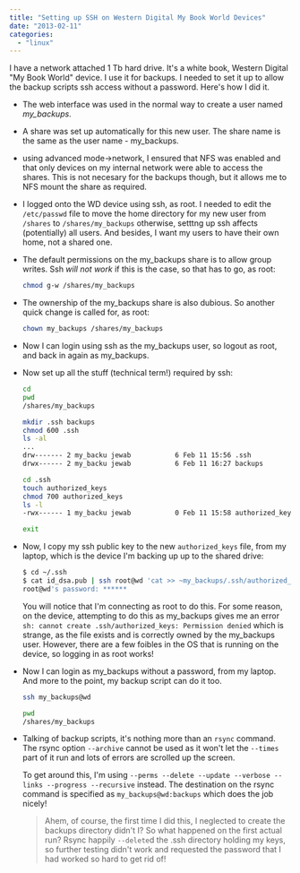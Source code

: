 ```yaml
---
title: "Setting up SSH on Western Digital My Book World Devices"
date: "2013-02-11"
categories: 
  - "linux"
---
```


I have a network attached 1 Tb hard drive. It's a white book, Western Digital "My Book World" device. I use it for backups. I needed to set it up to allow the backup scripts ssh access without a password. Here's how I did it.

- The web interface was used in the normal way to create a user named _my_backups_.
- A share was set up automatically for this new user. The share name is the same as the user name - my_backups.
- using advanced mode->network, I ensured that NFS was enabled and that only devices on my internal network were able to access the shares. This is not necesary for the backups though, but it allows me to NFS mount the share as required.
- I logged onto the WD device using ssh, as root. I needed to edit the `/etc/passwd` file to move the home directory for my new user from `/shares` to `/shares/my_backups` otherwise, setttng up ssh affects (potentially) all users. And besides, I want my users to have their own home, not a shared one.
- The default permissions on the my_backups share is to allow group writes. Ssh _will not work_ if this is the case, so that has to go, as root:
    ```bash
    chmod g-w /shares/my_backups
    ```
- The ownership of the my_backups share is also dubious. So another quick change is called for, as root:
    ```bash
    chown my_backups /shares/my_backups
    ```
- Now I can login using ssh as the my_backups user, so logout as root, and back in again as my_backups.
- Now set up all the stuff (technical term!) required by ssh:
    ```bash
    cd
    pwd
    /shares/my_backups
    
    mkdir .ssh backups
    chmod 600 .ssh
    ls -al
    ...
    drw------- 2 my_backu jewab           6 Feb 11 15:56 .ssh
    drwx------ 2 my_backu jewab           6 Feb 11 16:27 backups
    
    cd .ssh
    touch authorized_keys
    chmod 700 authorized_keys
    ls -l
    -rwx------ 1 my_backu jewab           0 Feb 11 15:58 authorized_keys
    
    exit
    ```
    
- Now, I copy my ssh public key to the new `authorized_keys` file, from my laptop, which is the device I'm backing up up to the shared drive:
    ```bash
    $ cd ~/.ssh
    $ cat id_dsa.pub | ssh root@wd 'cat >> ~my_backups/.ssh/authorized_keys'
    root@wd's password: ******
    ```
    You will notice that I'm connecting as root to do this. For some reason, on the device, attempting to do this as my_backups gives me an error `sh: cannot create .ssh/authorized_keys: Permission denied` which is strange, as the file exists and is correctly owned by the my_backups user. However, there are a few foibles in the OS that is running on the device, so logging in as root works!
- Now I can login as my_backups without a password, from my laptop. And more to the point, my backup script can do it too.
    ```bash
    ssh my_backups@wd
    
    pwd
    /shares/my_backups
    ```
- Talking of backup scripts, it's nothing more than an `rsync` command. The rsync option `--archive` cannot be used as it won't let the `--times` part of it run and lots of errors are scrolled up the screen.
    
    To get around this, I'm using `--perms --delete --update --verbose --links --progress --recursive` instead. The destination on the rsync command is specified as `my_backups@wd:backups` which does the job nicely!
    
    > Ahem, of course, the first time I did this, I neglected to create the backups directory didn't I? So what happened on the first actual run? Rsync happily `--delete`d the .ssh directory holding my keys, so further testing didn't work and requested the password that I had worked so hard to get rid of!
